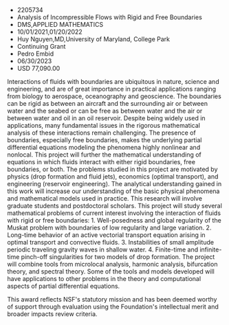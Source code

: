 
* 2205734
* Analysis of Incompressible Flows with Rigid and Free Boundaries
* DMS,APPLIED MATHEMATICS
* 10/01/2021,01/20/2022
* Huy Nguyen,MD,University of Maryland, College Park
* Continuing Grant
* Pedro Embid
* 06/30/2023
* USD 77,090.00

Interactions of fluids with boundaries are ubiquitous in nature, science and
engineering, and are of great importance in practical applications ranging from
biology to aerospace, oceanography and geoscience. The boundaries can be rigid
as between an aircraft and the surrounding air or between water and the seabed
or can be free as between water and the air or between water and oil in an oil
reservoir. Despite being widely used in applications, many fundamental issues in
the rigorous mathematical analysis of these interactions remain challenging. The
presence of boundaries, especially free boundaries, makes the underlying partial
differential equations modeling the phenomena highly nonlinear and nonlocal.
This project will further the mathematical understanding of equations in which
fluids interact with either rigid boundaries, free boundaries, or both. The
problems studied in this project are motivated by physics (drop formation and
fluid jets), economics (optimal transport), and engineering (reservoir
engineering). The analytical understanding gained in this work will increase our
understanding of the basic physical phenomena and mathematical models used in
practice. This research will involve graduate students and postdoctoral
scholars. This project will study several mathematical problems of current
interest involving the interaction of fluids with rigid or free boundaries: 1.
Well-posedness and global regularity of the Muskat problem with boundaries of
low regularity and large variation. 2. Long-time behavior of an active vectorial
transport equation arising in optimal transport and convective fluids. 3.
Instabilities of small amplitude periodic traveling gravity waves in shallow
water. 4. Finite-time and infinite-time pinch-off singularities for two models
of drop formation. The project will combine tools from microlocal analysis,
harmonic analysis, bifurcation theory, and spectral theory. Some of the tools
and models developed will have applications to other problems in the theory and
computational aspects of partial differential equations.

This award reflects NSF's statutory mission and has been deemed worthy of
support through evaluation using the Foundation's intellectual merit and broader
impacts review criteria.
